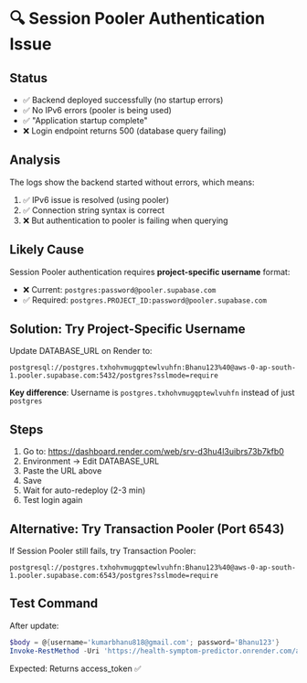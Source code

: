 # 🔍 Session Pooler Authentication Issue

## Status
- ✅ Backend deployed successfully (no startup errors)
- ✅ No IPv6 errors (pooler is being used)
- ✅ "Application startup complete"
- ❌ Login endpoint returns 500 (database query failing)

## Analysis

The logs show the backend started without errors, which means:
1. ✅ IPv6 issue is resolved (using pooler)
2. ✅ Connection string syntax is correct
3. ❌ But authentication to pooler is failing when querying

## Likely Cause

Session Pooler authentication requires **project-specific username** format:
- ❌ Current: `postgres:password@pooler.supabase.com`
- ✅ Required: `postgres.PROJECT_ID:password@pooler.supabase.com`

## Solution: Try Project-Specific Username

Update DATABASE_URL on Render to:

```
postgresql://postgres.txhohvmugqptewlvuhfn:Bhanu123%40@aws-0-ap-south-1.pooler.supabase.com:5432/postgres?sslmode=require
```

**Key difference**: Username is `postgres.txhohvmugqptewlvuhfn` instead of just `postgres`

## Steps

1. Go to: https://dashboard.render.com/web/srv-d3hu4l3uibrs73b7kfb0
2. Environment → Edit DATABASE_URL
3. Paste the URL above
4. Save
5. Wait for auto-redeploy (2-3 min)
6. Test login again

## Alternative: Try Transaction Pooler (Port 6543)

If Session Pooler still fails, try Transaction Pooler:

```
postgresql://postgres.txhohvmugqptewlvuhfn:Bhanu123%40@aws-0-ap-south-1.pooler.supabase.com:6543/postgres?sslmode=require
```

## Test Command

After update:
```powershell
$body = @{username='kumarbhanu818@gmail.com'; password='Bhanu123'}
Invoke-RestMethod -Uri 'https://health-symptom-predictor.onrender.com/api/auth/login' -Method Post -Body $body -ContentType 'application/x-www-form-urlencoded'
```

Expected: Returns access_token ✅
